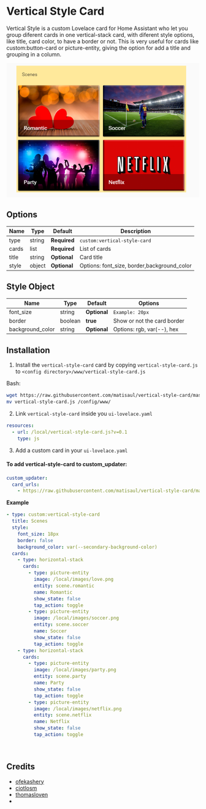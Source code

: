 # Vertical Style Card
Vertical Style is a custom Lovelace card for Home Assistant who let you group diferent cards in one vertical-stack card, with diferent style options, like title, card color, to have a border or not. This is very useful for cards like custom:button-card or picture-entity, giving the option for add a title and grouping in a column.

![Vertical Style Examples](example.PNG)


## Options

| Name | Type | Default | Description
| ---- | ---- | ------- | -----------
| type | string | **Required** | `custom:vertical-style-card`
| cards | list | **Required** | List of cards
| title | string | **Optional** | Card title
| style | object | **Optional** | Options: font_size, border,background_color


## Style Object

| Name | Type | Default | Options
| ---- | ---- | ------- | -----------
| font_size | string | **Optional** | `Example: 20px`
| border | boolean | **true** | Show or not the card border
| background_color | string | **Optional** | Options: rgb, var(--), hex



## Installation

1. Install the `vertical-style-card` card by copying `vertical-style-card.js` to `<config directory>/www/vertical-style-card.js`

Bash:
```bash
wget https://raw.githubusercontent.com/matisaul/vertical-style-card/master/vertical-style-card.js
mv vertical-style-card.js /config/www/
```

2. Link `vertical-style-card` inside you `ui-lovelace.yaml` 

```yaml
resources:
  - url: /local/vertical-style-card.js?v=0.1
    type: js
```

3. Add a custom card in your `ui-lovelace.yaml`




#### To add vertical-style-card to custom_updater:

```yaml
custom_updater:
  card_urls: 
    - https://raw.githubusercontent.com/matisaul/vertical-style-card/master/tracker.json
```


**Example**

```yaml
- type: custom:vertical-style-card
  title: Scenes
  style:
    font_size: 18px
    border: false
    background_color: var(--secondary-background-color)
  cards:
    - type: horizontal-stack
      cards:
        - type: picture-entity
          image: /local/images/love.png
          entity: scene.romantic
          name: Romantic
          show_state: false
          tap_action: toggle
        - type: picture-entity
          image: /local/images/soccer.png
          entity: scene.soccer
          name: Soccer
          show_state: false
          tap_action: toggle 
    - type: horizontal-stack
      cards:
        - type: picture-entity
          image: /local/images/party.png
          entity: scene.party
          name: Party
          show_state: false
          tap_action: toggle
        - type: picture-entity
          image: /local/images/netflix.png
          entity: scene.netflix
          name: Netflix
          show_state: false
          tap_action: toggle

 
```

## Credits
- [ofekashery](https://github.com/ofekashery)
- [ciotlosm](https://github.com/ciotlosm)
- [thomasloven](https://github.com/thomasloven)
- 

